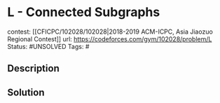 # L - Connected Subgraphs

contest: [[CFICPC/102028/102028|2018-2019 ACM-ICPC, Asia Jiaozuo Regional Contest]]
url: https://codeforces.com/gym/102028/problem/L
Status: #UNSOLVED
Tags: #

## Description

## Solution

